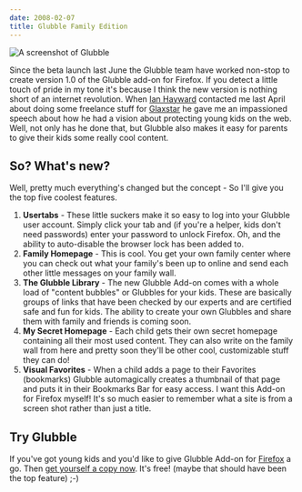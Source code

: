 ```yaml
---
date: 2008-02-07
title: Glubble Family Edition
---
```


![A screenshot of Glubble](glubbleui.png)

Since the beta launch last June the Glubble team have worked non-stop to create version 1.0 of the Glubble add-on for Firefox. If you detect a little touch of pride in my tone it's because I think the new version is nothing short of an internet revolution. When [Ian Hayward](http://www.ianhayward.com/) contacted me last April about doing some freelance stuff for [Glaxstar](http://www.glaxstar.com) he gave me an impassioned speech about how he had a vision about protecting young kids on the web. Well, not only has he done that, but Glubble also makes it easy for parents to give their kids some really cool content.

## So? What's new?
Well, pretty much everything's changed but the concept - So I'll give you the top five coolest features.

1. **Usertabs** - These little suckers make it so easy to log into your Glubble user account. Simply click your tab and (if you're a helper, kids don't need passwords) enter your password to unlock Firefox. Oh, and the ability to auto-disable the browser lock has been added to.
2. **Family Homepage** - This is cool. You get your own family center where you can check out what your family's been up to online and send each other little messages on your family wall.
3. **The Glubble Library** - The new Glubble Add-on comes with a whole load of "content bubbles" or Glubbles for your kids. These are basically groups of links that have been checked by our experts and are certified safe and fun for kids. The ability to create your own Glubbles and share them with family and friends is coming soon.
4. **My Secret Homepage** - Each child gets their own secret homepage containing all their most used content. They can also write on the family wall from here and pretty soon they'll be other cool, customizable stuff they can do!
5. **Visual Favorites** - When a child adds a page to their Favorites (bookmarks) Glubble automagically creates a thumbnail of that page and puts it in their Bookmarks Bar for easy access. I want this Add-on for Firefox myself! It's so much easier to remember what a site is from a screen shot rather than just a title.

## Try Glubble
If you've got young kids and you'd like to give Glubble Add-on for [Firefox](http://www.mozilla.com) a go. Then [get yourself a copy now](http://www.glubble.com). It's free! (maybe that should have been the top feature) ;-)
